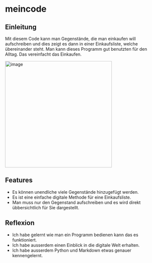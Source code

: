 # meincode

## Einleitung
Mit diesem Code kann man Gegenstände, die man einkaufen will aufschreiben und dies zeigt es dann in einer Einkaufsliste, welche übereinander steht. 
Man kann dieses Programm gut benutzten für den Alltag.
Das vereinfacht das Einkaufen.

<img width="349" alt="image" src="https://user-images.githubusercontent.com/97448911/148771894-8a2dd86e-5c67-4eaa-ad08-db98f0a0251d.png">

## Features
- Es können unendliche viele Gegenstände hinzugefügt werden.
- Es ist eine einfache digitale Methode für eine Einkaufsliste.
- Man muss nur den Gegenstand aufschreiben und es wird direkt übbersichtlich für Sie dargestellt.

## Reflexion
- Ich habe gelernt wie man ein Programm bedienen kann das es funktioniert.
- Ich habe ausserdem einen Einblick in die digitale Welt erhalten.
- Ich habe ausserdem Python und Markdown etwas genauer kennengelernt.
